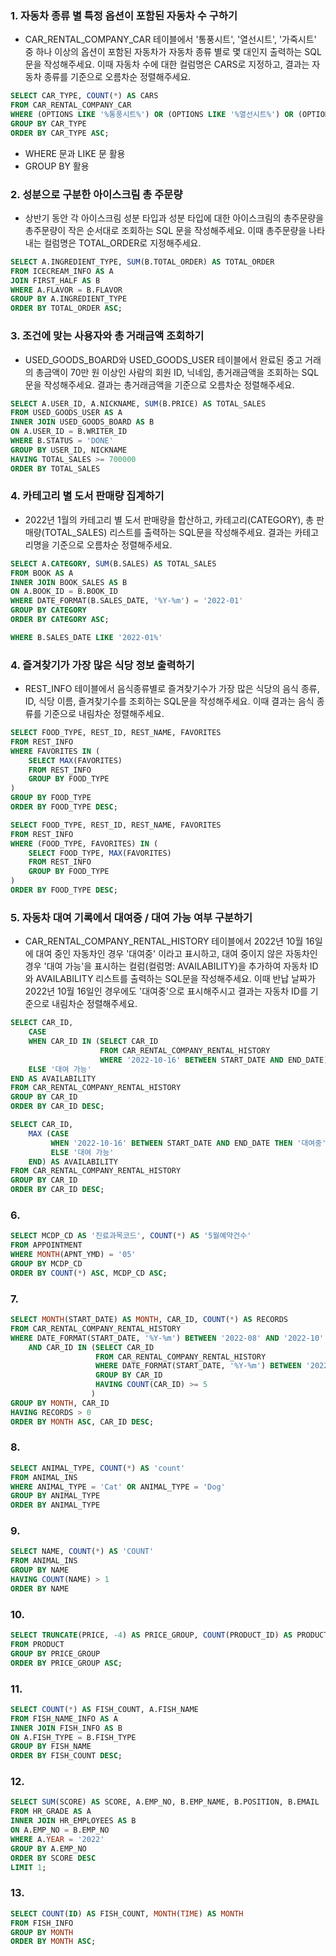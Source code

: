 ### 1. 자동차 종류 별 특정 옵션이 포함된 자동차 수 구하기
* CAR_RENTAL_COMPANY_CAR 테이블에서 '통풍시트', '열선시트', '가죽시트' 중 하나 이상의 옵션이 포함된 자동차가 자동차 종류 별로 몇 대인지 출력하는 SQL문을 작성해주세요. 이때 자동차 수에 대한 컬럼명은 CARS로 지정하고, 결과는 자동차 종류를 기준으로 오름차순 정렬해주세요.

```SQL
SELECT CAR_TYPE, COUNT(*) AS CARS
FROM CAR_RENTAL_COMPANY_CAR
WHERE (OPTIONS LIKE '%통풍시트%') OR (OPTIONS LIKE '%열선시트%') OR (OPTIONS LIKE '%가죽시트%')
GROUP BY CAR_TYPE
ORDER BY CAR_TYPE ASC;
```

* WHERE 문과 LIKE 문 활용
* GROUP BY 활용

### 2. 성분으로 구분한 아이스크림 총 주문량
* 상반기 동안 각 아이스크림 성분 타입과 성분 타입에 대한 아이스크림의 총주문량을 총주문량이 작은 순서대로 조회하는 SQL 문을 작성해주세요. 이때 총주문량을 나타내는 컬럼명은 TOTAL_ORDER로 지정해주세요.

```SQL
SELECT A.INGREDIENT_TYPE, SUM(B.TOTAL_ORDER) AS TOTAL_ORDER
FROM ICECREAM_INFO AS A
JOIN FIRST_HALF AS B
WHERE A.FLAVOR = B.FLAVOR
GROUP BY A.INGREDIENT_TYPE
ORDER BY TOTAL_ORDER ASC;
```

### 3. 조건에 맞는 사용자와 총 거래금액 조회하기
* USED_GOODS_BOARD와 USED_GOODS_USER 테이블에서 완료된 중고 거래의 총금액이 70만 원 이상인 사람의 회원 ID, 닉네임, 총거래금액을 조회하는 SQL문을 작성해주세요. 결과는 총거래금액을 기준으로 오름차순 정렬해주세요.

```SQL
SELECT A.USER_ID, A.NICKNAME, SUM(B.PRICE) AS TOTAL_SALES
FROM USED_GOODS_USER AS A
INNER JOIN USED_GOODS_BOARD AS B
ON A.USER_ID = B.WRITER_ID
WHERE B.STATUS = 'DONE'
GROUP BY USER_ID, NICKNAME
HAVING TOTAL_SALES >= 700000
ORDER BY TOTAL_SALES
```

### 4. 카테고리 별 도서 판매량 집계하기
* 2022년 1월의 카테고리 별 도서 판매량을 합산하고, 카테고리(CATEGORY), 총 판매량(TOTAL_SALES) 리스트를 출력하는 SQL문을 작성해주세요. 결과는 카테고리명을 기준으로 오름차순 정렬해주세요.

```SQL
SELECT A.CATEGORY, SUM(B.SALES) AS TOTAL_SALES
FROM BOOK AS A
INNER JOIN BOOK_SALES AS B
ON A.BOOK_ID = B.BOOK_ID
WHERE DATE_FORMAT(B.SALES_DATE, '%Y-%m') = '2022-01'
GROUP BY CATEGORY
ORDER BY CATEGORY ASC;
```
```SQL
WHERE B.SALES_DATE LIKE '2022-01%'
```

### 4. 즐겨찾기가 가장 많은 식당 정보 출력하기
* REST_INFO 테이블에서 음식종류별로 즐겨찾기수가 가장 많은 식당의 음식 종류, ID, 식당 이름, 즐겨찾기수를 조회하는 SQL문을 작성해주세요. 이때 결과는 음식 종류를 기준으로 내림차순 정렬해주세요.

```SQL
SELECT FOOD_TYPE, REST_ID, REST_NAME, FAVORITES
FROM REST_INFO
WHERE FAVORITES IN (
    SELECT MAX(FAVORITES)
    FROM REST_INFO
    GROUP BY FOOD_TYPE
)
GROUP BY FOOD_TYPE
ORDER BY FOOD_TYPE DESC;
```
```SQL
SELECT FOOD_TYPE, REST_ID, REST_NAME, FAVORITES
FROM REST_INFO
WHERE (FOOD_TYPE, FAVORITES) IN (
    SELECT FOOD_TYPE, MAX(FAVORITES)
    FROM REST_INFO
    GROUP BY FOOD_TYPE 
)
ORDER BY FOOD_TYPE DESC;
```

### 5. 자동차 대여 기록에서 대여중 / 대여 가능 여부 구분하기
* CAR_RENTAL_COMPANY_RENTAL_HISTORY 테이블에서 2022년 10월 16일에 대여 중인 자동차인 경우 '대여중' 이라고 표시하고, 대여 중이지 않은 자동차인 경우 '대여 가능'을 표시하는 컬럼(컬럼명: AVAILABILITY)을 추가하여 자동차 ID와 AVAILABILITY 리스트를 출력하는 SQL문을 작성해주세요. 이때 반납 날짜가 2022년 10월 16일인 경우에도 '대여중'으로 표시해주시고 결과는 자동차 ID를 기준으로 내림차순 정렬해주세요.

```SQL
SELECT CAR_ID,
    CASE 
    WHEN CAR_ID IN (SELECT CAR_ID
                    FROM CAR_RENTAL_COMPANY_RENTAL_HISTORY
                    WHERE '2022-10-16' BETWEEN START_DATE AND END_DATE) THEN '대여중'
    ELSE '대여 가능'
END AS AVAILABILITY
FROM CAR_RENTAL_COMPANY_RENTAL_HISTORY
GROUP BY CAR_ID
ORDER BY CAR_ID DESC;
```
```SQL
SELECT CAR_ID,
    MAX (CASE
         WHEN '2022-10-16' BETWEEN START_DATE AND END_DATE THEN '대여중'
         ELSE '대여 가능'
    END) AS AVAILABILITY
FROM CAR_RENTAL_COMPANY_RENTAL_HISTORY
GROUP BY CAR_ID
ORDER BY CAR_ID DESC;
```

### 6.
```SQL
SELECT MCDP_CD AS '진료과목코드', COUNT(*) AS '5월예약건수'
FROM APPOINTMENT
WHERE MONTH(APNT_YMD) = '05'
GROUP BY MCDP_CD
ORDER BY COUNT(*) ASC, MCDP_CD ASC;
```

### 7.
```SQL
SELECT MONTH(START_DATE) AS MONTH, CAR_ID, COUNT(*) AS RECORDS
FROM CAR_RENTAL_COMPANY_RENTAL_HISTORY
WHERE DATE_FORMAT(START_DATE, '%Y-%m') BETWEEN '2022-08' AND '2022-10'
    AND CAR_ID IN (SELECT CAR_ID
                   FROM CAR_RENTAL_COMPANY_RENTAL_HISTORY
                   WHERE DATE_FORMAT(START_DATE, '%Y-%m') BETWEEN '2022-08' AND '2022-10'
                   GROUP BY CAR_ID
                   HAVING COUNT(CAR_ID) >= 5
                  )
GROUP BY MONTH, CAR_ID
HAVING RECORDS > 0
ORDER BY MONTH ASC, CAR_ID DESC;
```

### 8.
```SQL
SELECT ANIMAL_TYPE, COUNT(*) AS 'count'
FROM ANIMAL_INS
WHERE ANIMAL_TYPE = 'Cat' OR ANIMAL_TYPE = 'Dog'
GROUP BY ANIMAL_TYPE
ORDER BY ANIMAL_TYPE
```

### 9.
```SQL
SELECT NAME, COUNT(*) AS 'COUNT'
FROM ANIMAL_INS
GROUP BY NAME
HAVING COUNT(NAME) > 1
ORDER BY NAME
```

### 10.
```SQL
SELECT TRUNCATE(PRICE, -4) AS PRICE_GROUP, COUNT(PRODUCT_ID) AS PRODUCTS
FROM PRODUCT
GROUP BY PRICE_GROUP
ORDER BY PRICE_GROUP ASC;
```

### 11.
```SQL
SELECT COUNT(*) AS FISH_COUNT, A.FISH_NAME
FROM FISH_NAME_INFO AS A
INNER JOIN FISH_INFO AS B
ON A.FISH_TYPE = B.FISH_TYPE
GROUP BY FISH_NAME
ORDER BY FISH_COUNT DESC;
```

### 12.
```SQL
SELECT SUM(SCORE) AS SCORE, A.EMP_NO, B.EMP_NAME, B.POSITION, B.EMAIL
FROM HR_GRADE AS A
INNER JOIN HR_EMPLOYEES AS B
ON A.EMP_NO = B.EMP_NO
WHERE A.YEAR = '2022'
GROUP BY A.EMP_NO
ORDER BY SCORE DESC
LIMIT 1;
```

### 13.
```SQL
SELECT COUNT(ID) AS FISH_COUNT, MONTH(TIME) AS MONTH
FROM FISH_INFO
GROUP BY MONTH
ORDER BY MONTH ASC;
```